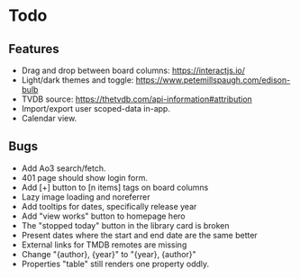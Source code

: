 Todo
====

Features
--------

- Drag and drop between board columns: https://interactjs.io/
- Light/dark themes and toggle: https://www.petemillspaugh.com/edison-bulb
- TVDB source: https://thetvdb.com/api-information#attribution
- Import/export user scoped-data in-app.
- Calendar view.

Bugs
----

* Add Ao3 search/fetch.
* 401 page should show login form.
* Add [+] button to [n items] tags on board columns
* Lazy image loading and noreferrer
* Add tooltips for dates, specifically release year
* Add "view works" button to homepage hero
* The "stopped today" button in the library card is broken
* Present dates where the start and end date are the same better
* External links for TMDB remotes are missing
* Change "{author}, {year}" to "{year}, {author}"
* Properties "table" still renders one property oddly.
